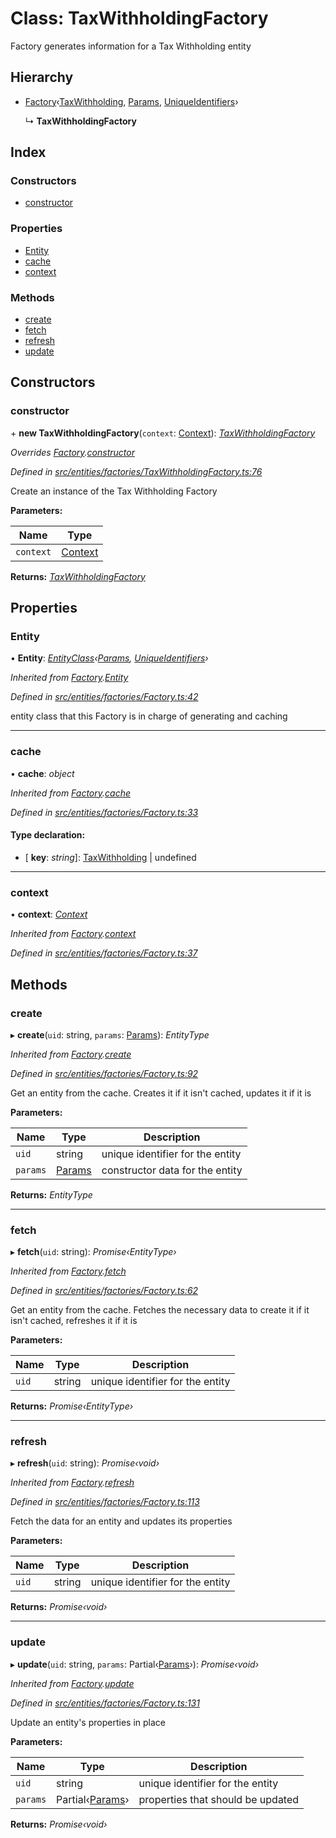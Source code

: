 # Class: TaxWithholdingFactory

Factory generates information for a Tax Withholding entity

## Hierarchy

* [Factory](entities.factories.factory.md)‹[TaxWithholding](entities.taxwithholding.md), [Params](../interfaces/entities.params.md), [UniqueIdentifiers](../interfaces/entities.uniqueidentifiers.md)›

  ↳ **TaxWithholdingFactory**

## Index

### Constructors

* [constructor](entities.factories.taxwithholdingfactory.md#constructor)

### Properties

* [Entity](entities.factories.taxwithholdingfactory.md#entity)
* [cache](entities.factories.taxwithholdingfactory.md#cache)
* [context](entities.factories.taxwithholdingfactory.md#context)

### Methods

* [create](entities.factories.taxwithholdingfactory.md#create)
* [fetch](entities.factories.taxwithholdingfactory.md#fetch)
* [refresh](entities.factories.taxwithholdingfactory.md#refresh)
* [update](entities.factories.taxwithholdingfactory.md#update)

## Constructors

###  constructor

\+ **new TaxWithholdingFactory**(`context`: [Context](_context_.context.md)): *[TaxWithholdingFactory](entities.factories.taxwithholdingfactory.md)*

*Overrides [Factory](entities.factories.factory.md).[constructor](entities.factories.factory.md#constructor)*

*Defined in [src/entities/factories/TaxWithholdingFactory.ts:76](https://github.com/PolymathNetwork/polymath-sdk/blob/1abe1ae/src/entities/factories/TaxWithholdingFactory.ts#L76)*

Create an instance of the Tax Withholding Factory

**Parameters:**

Name | Type |
------ | ------ |
`context` | [Context](_context_.context.md) |

**Returns:** *[TaxWithholdingFactory](entities.factories.taxwithholdingfactory.md)*

## Properties

###  Entity

• **Entity**: *[EntityClass](../interfaces/entities.factories.entityclass.md)‹[Params](../interfaces/entities.params.md), [UniqueIdentifiers](../interfaces/entities.uniqueidentifiers.md)›*

*Inherited from [Factory](entities.factories.factory.md).[Entity](entities.factories.factory.md#entity)*

*Defined in [src/entities/factories/Factory.ts:42](https://github.com/PolymathNetwork/polymath-sdk/blob/1abe1ae/src/entities/factories/Factory.ts#L42)*

entity class that this Factory is in charge of generating and caching

___

###  cache

• **cache**: *object*

*Inherited from [Factory](entities.factories.factory.md).[cache](entities.factories.factory.md#cache)*

*Defined in [src/entities/factories/Factory.ts:33](https://github.com/PolymathNetwork/polymath-sdk/blob/1abe1ae/src/entities/factories/Factory.ts#L33)*

#### Type declaration:

* \[ **key**: *string*\]: [TaxWithholding](entities.taxwithholding.md) | undefined

___

###  context

• **context**: *[Context](_context_.context.md)*

*Inherited from [Factory](entities.factories.factory.md).[context](entities.factories.factory.md#context)*

*Defined in [src/entities/factories/Factory.ts:37](https://github.com/PolymathNetwork/polymath-sdk/blob/1abe1ae/src/entities/factories/Factory.ts#L37)*

## Methods

###  create

▸ **create**(`uid`: string, `params`: [Params](../interfaces/entities.params.md)): *EntityType*

*Inherited from [Factory](entities.factories.factory.md).[create](entities.factories.factory.md#create)*

*Defined in [src/entities/factories/Factory.ts:92](https://github.com/PolymathNetwork/polymath-sdk/blob/1abe1ae/src/entities/factories/Factory.ts#L92)*

Get an entity from the cache. Creates it if it isn't cached, updates it if it is

**Parameters:**

Name | Type | Description |
------ | ------ | ------ |
`uid` | string | unique identifier for the entity |
`params` | [Params](../interfaces/entities.params.md) | constructor data for the entity  |

**Returns:** *EntityType*

___

###  fetch

▸ **fetch**(`uid`: string): *Promise‹EntityType›*

*Inherited from [Factory](entities.factories.factory.md).[fetch](entities.factories.factory.md#fetch)*

*Defined in [src/entities/factories/Factory.ts:62](https://github.com/PolymathNetwork/polymath-sdk/blob/1abe1ae/src/entities/factories/Factory.ts#L62)*

Get an entity from the cache. Fetches the necessary data to create it if it isn't cached, refreshes it if it is

**Parameters:**

Name | Type | Description |
------ | ------ | ------ |
`uid` | string | unique identifier for the entity  |

**Returns:** *Promise‹EntityType›*

___

###  refresh

▸ **refresh**(`uid`: string): *Promise‹void›*

*Inherited from [Factory](entities.factories.factory.md).[refresh](entities.factories.factory.md#refresh)*

*Defined in [src/entities/factories/Factory.ts:113](https://github.com/PolymathNetwork/polymath-sdk/blob/1abe1ae/src/entities/factories/Factory.ts#L113)*

Fetch the data for an entity and updates its properties

**Parameters:**

Name | Type | Description |
------ | ------ | ------ |
`uid` | string | unique identifier for the entity  |

**Returns:** *Promise‹void›*

___

###  update

▸ **update**(`uid`: string, `params`: Partial‹[Params](../interfaces/entities.params.md)›): *Promise‹void›*

*Inherited from [Factory](entities.factories.factory.md).[update](entities.factories.factory.md#update)*

*Defined in [src/entities/factories/Factory.ts:131](https://github.com/PolymathNetwork/polymath-sdk/blob/1abe1ae/src/entities/factories/Factory.ts#L131)*

Update an entity's properties in place

**Parameters:**

Name | Type | Description |
------ | ------ | ------ |
`uid` | string | unique identifier for the entity |
`params` | Partial‹[Params](../interfaces/entities.params.md)› | properties that should be updated  |

**Returns:** *Promise‹void›*
